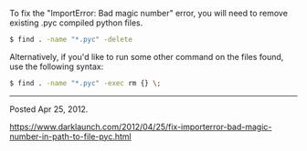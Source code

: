To fix the "ImportError: Bad magic number" error, you will need to remove existing .pyc compiled python files.

```bash
$ find . -name "*.pyc" -delete
```

Alternatively, if you'd like to run some other command on the files found, use the following syntax:

```bash
$ find . -name "*.pyc" -exec rm {} \;
```

---

Posted Apr 25, 2012.

https://www.darklaunch.com/2012/04/25/fix-importerror-bad-magic-number-in-path-to-file-pyc.html